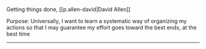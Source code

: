 Getting things done, [[p.allen-david|David Allen]]

Purpose: Universally, I want to learn a systematic way of organizing my actions so that I may guarantee my effort goes toward the best ends, at the best time

---

